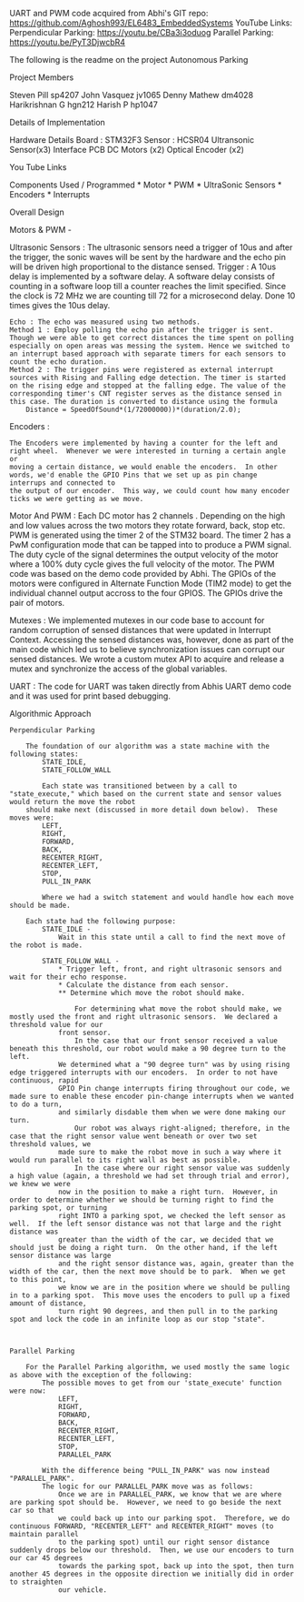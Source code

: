UART and PWM code acquired from  Abhi's GIT repo: https://github.com/Aghosh993/EL6483_EmbeddedSystems
YouTube Links:
	Perpendicular Parking:
		https://youtu.be/CBa3i3oduog
	Parallel Parking:
		https://youtu.be/PyT3DjwcbR4


The following is the readme on the project Autonomous Parking 

Project Members

Steven Pill		sp4207
John Vasquez    jv1065
Denny Mathew	dm4028
Harikrishnan G  hgn212
Harish P        hp1047


Details of Implementation

Hardware Details
	Board : STM32F3
	Sensor : HCSR04 Ultransonic Sensor(x3)
	Interface PCB 
	DC Motors (x2)
	Optical Encoder (x2)

You Tube Links


Components Used / Programmed
	* Motor
	* PWM
	* UltraSonic Sensors
	* Encoders
	* Interrupts

Overall Design

Motors & PWM -

Ultrasonic Sensors : 
	The ultrasonic sensors need a trigger of 10us and after the trigger, the sonic waves will be sent by the hardware and the echo pin will be driven high proportional to the distance sensed.
	Trigger : A 10us delay is implemented by a software delay. A software delay consists of counting in a software loop till a counter reaches the limit specified. Since the clock is 72 MHz we are counting till 72 for a microsecond delay. Done 10 times gives the 10us delay.

	Echo : The echo was measured using two methods.
	Method 1 : Employ polling the echo pin after the trigger is sent.  Though we were able to get correct distances the time spent on polling especially on open areas was messing the system. Hence we switched to an interrupt based approach with separate timers for each sensors to count the echo duration. 
	Method 2 : The trigger pins were registered as external interrupt sources with Rising and Falling edge detection. The timer is started on the rising edge and stopped at the falling edge. The value of the corresponding timer's CNT register serves as the distance sensed in this case. The duration is converted to distance using the formula 
		Distance = SpeedOfSound*(1/72000000))*(duration/2.0);

Encoders :
	
	The Encoders were implemented by having a counter for the left and right wheel.  Whenever we were interested in turning a certain angle or 
	moving a certain distance, we would enable the encoders.  In other words, we'd enable the GPIO Pins that we set up as pin change interrups and connected to
	the output of our encoder.  This way, we could count how many encoder ticks we were getting as we move.

Motor And PWM : 
	Each DC motor has 2 channels . Depending on the high and low values across the two motors they rotate forward, back, stop etc.
	PWM is generated using the timer 2 of the STM32 board. The timer 2 has a PwM configuration mode that can be tapped into to produce a PWM signal. The duty cycle of the signal determines the output velocity of the motor where a 100% duty cycle gives the full velocity of the motor. The PWM code was based on the demo code provided by Abhi. The GPIOs of the motors were configured in Alternate Function Mode (TIM2 mode) to get the individual channel output accross to the four GPIOS. The GPIOs drive the pair of motors.

Mutexes :
	We implemented mutexes in our code base to account for random corruption of sensed distances that were updated in Interrupt Context. Accessing the sensed distances was, however, done as part of the main code which led us to believe synchronization issues can corrupt our sensed distances. We wrote a custom mutex API to acquire and release a mutex and synchronize the access of the global variables.

UART :
	The code for UART was taken directly from Abhis UART demo code and it was used for print based debugging.
	
Algorithmic Approach

	Perpendicular Parking
		
		The foundation of our algorithm was a state machine with the following states:
			STATE_IDLE,
			STATE_FOLLOW_WALL
		
			Each state was transitioned between by a call to "state_execute," which based on the current state and sensor values would return the move the robot
		should make next (discussed in more detail down below).  These moves were:
			LEFT,
			RIGHT,
			FORWARD,
			BACK,
			RECENTER_RIGHT,
			RECENTER_LEFT,
			STOP,
			PULL_IN_PARK
			
			Where we had a switch statement and would handle how each move should be made.
		
		Each state had the following purpose:
			STATE_IDLE - 
				Wait in this state until a call to find the next move of the robot is made.
				
			STATE_FOLLOW_WALL - 
				* Trigger left, front, and right ultrasonic sensors and wait for their echo response.  
				* Calculate the distance from each sensor.
				** Determine which move the robot should make.
				
					For determining what move the robot should make, we mostly used the front and right ultrasonic sensors.  We declared a threshold value for our 
				front sensor.  
					In the case that our front sensor received a value beneath this threshold, our robot would make a 90 degree turn to the left.
				We determined what a "90 degree turn" was by using rising edge triggered interrupts with our encoders.  In order to not have continuous, rapid 
				GPIO Pin change interrupts firing throughout our code, we made sure to enable these encoder pin-change interrupts when we wanted to do a turn,
				and similarly disdable them when we were done making our turn.
					Our robot was always right-aligned; therefore, in the case that the right sensor value went beneath or over two set threshold values, we
				made sure to make the robot move in such a way where it would run parallel to its right wall as best as possible.
					In the case where our right sensor value was suddenly a high value (again, a threshold we had set through trial and error), we knew we were
				now in the position to make a right turn.  However, in order to determine whether we should be turning right to find the parking spot, or turning
				right INTO a parking spot, we checked the left sensor as well.  If the left sensor distance was not that large and the right distance was
				greater than the width of the car, we decided that we should just be doing a right turn.  On the other hand, if the left sensor distance was large
				and the right sensor distance was, again, greater than the width of the car, then the next move should be to park.  When we get to this point,
				we know we are in the position where we should be pulling in to a parking spot.  This move uses the encoders to pull up a fixed amount of distance, 
				turn right 90 degrees, and then pull in to the parking spot and lock the code in an infinite loop as our stop "state".
				
					
	
	Parallel Parking
		
		For the Parallel Parking algorithm, we used mostly the same logic as above with the exception of the following:
			The possible moves to get from our 'state_execute' function were now:
				LEFT,
				RIGHT,
				FORWARD,
				BACK,
				RECENTER_RIGHT,
				RECENTER_LEFT,
				STOP,
				PARALLEL_PARK
			
			With the difference being "PULL_IN_PARK" was now instead "PARALLEL_PARK".
			The logic for our PARALLEL_PARK move was as follows:
				Once we are in PARALLEL_PARK, we know that we are where are parking spot should be.  However, we need to go beside the next car so that 
				we could back up into our parking spot.  Therefore, we do continuous FORWARD, "RECENTER_LEFT" and RECENTER_RIGHT" moves (to maintain parallel
				to the parking spot) until our right sensor distance suddenly drops below our threshold.  Then, we use our encoders to turn our car 45 degrees
				towards the parking spot, back up into the spot, then turn another 45 degrees in the opposite direction we initially did in order to straighten
				our vehicle.
